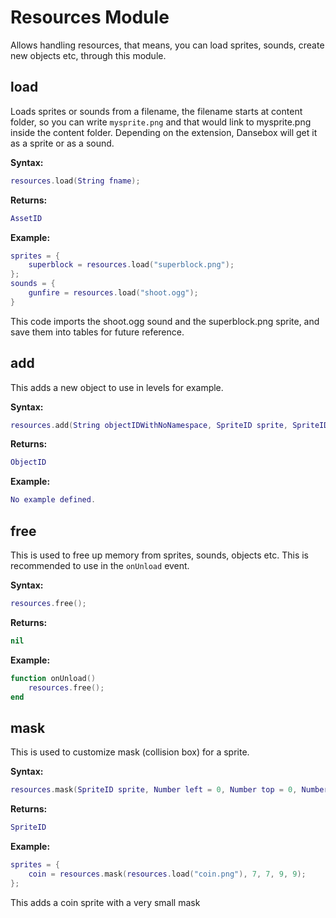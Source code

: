 # Resources Module
Allows handling resources, that means, you can load sprites, sounds, create new objects etc, through this module.

## load
Loads sprites or sounds from a filename, the filename starts at content folder, so you can write `mysprite.png` and that would link to mysprite.png inside the content folder. Depending on the extension, Dansebox will get it as a sprite or as a sound.

**Syntax:**
```lua
resources.load(String fname);
```

**Returns:**
```lua
AssetID
```

**Example:**
```lua
sprites = {
	superblock = resources.load("superblock.png");
};
sounds = {
	gunfire = resources.load("shoot.ogg");
}
```
This code imports the shoot.ogg sound and the superblock.png sprite, and save them into tables for future reference.

## add
This adds a new object to use in levels for example.

**Syntax:**
```lua
resources.add(String objectIDWithNoNamespace, SpriteID sprite, SpriteID mask, String objectName, String objectCategory, Table properties = []);
```

**Returns:**
```lua
ObjectID
```

**Example:**
```lua
No example defined.
```

## free
This is used to free up memory from sprites, sounds, objects etc. This is recommended to use in the `onUnload` event.

**Syntax:**
```lua
resources.free();
```

**Returns:**
```lua
nil
```

**Example:**
```lua
function onUnload()
	resources.free();
end
```

## mask
This is used to customize mask (collision box) for a sprite.

**Syntax:**
```lua
resources.mask(SpriteID sprite, Number left = 0, Number top = 0, Number right = 15, Number bottom = 15);
```

**Returns:**
```lua
SpriteID
```

**Example:**
```lua
sprites = {
	coin = resources.mask(resources.load("coin.png"), 7, 7, 9, 9);
};
```
This adds a coin sprite with a very small mask